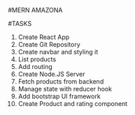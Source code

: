 #MERN AMAZONA

#TASKS

1. Create React App
2. Create Git Repository
3. Create navbar and styling it
4. List products
5. Add routing
6. Create Node.JS Server
7. Fetch products from backend
8. Manage state with reducer hook
9. Add bootstrap UI framework
10. Create Product and rating component

